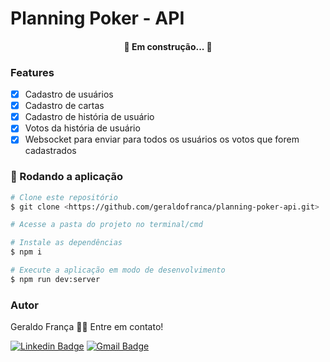 # Planning Poker - API

<h4 align="center">
	🚧  Em construção...  🚧
</h4>

### Features
- [x] Cadastro de usuários
- [x] Cadastro de cartas
- [x] Cadastro de história de usuário
- [x] Votos da história de usuário
- [x] Websocket para enviar para todos os usuários os votos que forem cadastrados

### 🎲 Rodando a aplicação

```bash
# Clone este repositório
$ git clone <https://github.com/geraldofranca/planning-poker-api.git>

# Acesse a pasta do projeto no terminal/cmd

# Instale as dependências
$ npm i

# Execute a aplicação em modo de desenvolvimento
$ npm run dev:server
```

### Autor
Geraldo França 👋🏽 Entre em contato!

[![Linkedin Badge](https://img.shields.io/badge/-Geraldo-blue?style=flat-square&logo=Linkedin&logoColor=white&link=https://www.linkedin.com/in/geraldo-franca/)](https://www.linkedin.com/in/geraldo-franca/) [![Gmail Badge](https://img.shields.io/badge/-geraldo.pereira.franca@gmail.com-c14438?style=flat-square&logo=Gmail&logoColor=white&link=mailto:geraldo.pereira.franca@gmail.com)](mailto:geraldo.pereira.franca@gmail.com)
